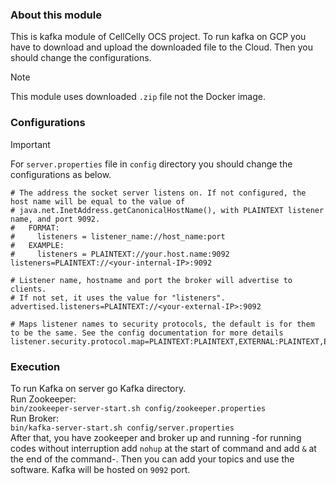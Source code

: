 ### About this module
This is kafka module of CellCelly OCS project.
To run kafka on GCP you have to download and upload the 
downloaded file to the Cloud. Then you should change the
configurations.  
>[!NOTE]
> This module uses downloaded `.zip` file not the Docker image.

### Configurations
>[!IMPORTANT]
>For `server.properties` file in `config` directory you should
change the configurations as below. 

```
# The address the socket server listens on. If not configured, the host name will be equal to the value of 
# java.net.InetAddress.getCanonicalHostName(), with PLAINTEXT listener name, and port 9092.
#   FORMAT:
#     listeners = listener_name://host_name:port
#   EXAMPLE:
#     listeners = PLAINTEXT://your.host.name:9092
listeners=PLAINTEXT://<your-internal-IP>:9092

# Listener name, hostname and port the broker will advertise to clients.
# If not set, it uses the value for "listeners".
advertised.listeners=PLAINTEXT://<your-external-IP>:9092

# Maps listener names to security protocols, the default is for them to be the same. See the config documentation for more details
listener.security.protocol.map=PLAINTEXT:PLAINTEXT,EXTERNAL:PLAINTEXT,EXTERNAL:SSL,INTERNAL:PLAINTEXT,SSL:SSL,SASL_PLAINTEXT:SASL_PLAINTEXT,SASL_SSL:SASL_SSL
```

### Execution
To run Kafka on server go Kafka directory.  
Run Zookeeper:  
`bin/zookeeper-server-start.sh config/zookeeper.properties`  
Run Broker:  
`bin/kafka-server-start.sh config/server.properties`  
After that, you have zookeeper and broker up and running -for running codes 
without interruption add `nohup` at the start of command and add 
`&` at the end of the command-. Then you can add your topics and use the software.
Kafka will be hosted on `9092` port.
